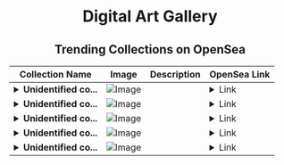 <div align="center">

# Digital Art Gallery

## Trending Collections on OpenSea

| Collection Name                       | Image                                                                                     | Description                       | OpenSea Link                                                                                          |
|---------------------------------------|-------------------------------------------------------------------------------------------|-----------------------------------|--------------------------------------------------------------------------------------------------------|
| **<details><summary>Unidentified co...</summary>Unidentified contract 8dde6377-2c94-490e-8b28-eb1cbfeb2edf</details>** | ![Image](https://i.seadn.io/s/raw/files/a837708742ad8afcb35eb60ba787976d.jpg?w=500&auto=format?w=200&auto=format) |  | <details><summary>Link</summary>[Unidentified contract 8dde6377-2c94-490e-8b28-eb1cbfeb2edf](https://opensea.io/collection/unidentified-contract-8dde6377-2c94-490e-8b28-eb1c)</details> |
| **<details><summary>Unidentified co...</summary>Unidentified contract eac4f5f9-8b60-4b2a-8f7f-6623c0fc6389</details>** | ![Image](https://i.seadn.io/s/raw/files/e9acf51ddce687ccf33c485e916aec1b.jpg?w=500&auto=format?w=200&auto=format) |  | <details><summary>Link</summary>[Unidentified contract eac4f5f9-8b60-4b2a-8f7f-6623c0fc6389](https://opensea.io/collection/unidentified-contract-eac4f5f9-8b60-4b2a-8f7f-6623)</details> |
| **<details><summary>Unidentified co...</summary>Unidentified contract f2f7400c-2e64-4853-be55-cc280b21deb6</details>** | ![Image](https://i.seadn.io/s/raw/files/a837708742ad8afcb35eb60ba787976d.jpg?w=500&auto=format?w=200&auto=format) |  | <details><summary>Link</summary>[Unidentified contract f2f7400c-2e64-4853-be55-cc280b21deb6](https://opensea.io/collection/unidentified-contract-f2f7400c-2e64-4853-be55-cc28)</details> |
| **<details><summary>Unidentified co...</summary>Unidentified contract f4b399a1-e453-46d3-a426-4e3f5bbcf1e8</details>** | ![Image](https://i.seadn.io/s/raw/files/e9acf51ddce687ccf33c485e916aec1b.jpg?w=500&auto=format?w=200&auto=format) |  | <details><summary>Link</summary>[Unidentified contract f4b399a1-e453-46d3-a426-4e3f5bbcf1e8](https://opensea.io/collection/unidentified-contract-f4b399a1-e453-46d3-a426-4e3f)</details> |
| **<details><summary>Unidentified co...</summary>Unidentified contract 9ebc268a-164f-4fee-a970-934378ea6785</details>** | ![Image](https://i.seadn.io/s/raw/files/e9acf51ddce687ccf33c485e916aec1b.jpg?w=500&auto=format?w=200&auto=format) |  | <details><summary>Link</summary>[Unidentified contract 9ebc268a-164f-4fee-a970-934378ea6785](https://opensea.io/collection/unidentified-contract-9ebc268a-164f-4fee-a970-9343)</details> |

</div>